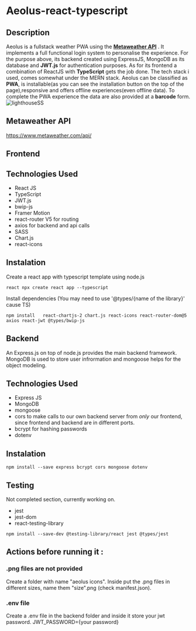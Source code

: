 # Aeolus-react-typescript

## Description<br>

Aeolus is a fullstack weather PWA using the [**Metaweather API**](https://www.metaweather.com/api/)
. It implements a full functional login system to personalise the experience. For the purpose above, its backend created using ExpressJS, MongoDB as its database and **JWT.js** for authentication purposes. As for its frontend a combination of ReactJS with **TypeScript** gets the job done. The tech stack i used, comes somewhat under the MERN stack. Aeolus can be classified as **PWA**, is installable(as you can see the installation button on the top of the page),responsive and offers offline experiences(even offline data). To complete the PWA experience the data are also provided at a **barcode** form.
![lighthouseSS](https://user-images.githubusercontent.com/25753991/162470257-4f96d26c-fc53-4e2a-858b-a90729ae3331.jpg)

## Metaweather API
https://www.metaweather.com/api/

## Frontend<br>

## Technologies Used<br>

* React JS
* TypeScript
* JWT.js 
* bwip-js
* Framer Motion
* react-router V5 for routing 
* axios for backend and api calls
* SASS
* Chart.js 
* react-icons

## Instalation<br>

Create a react app with typescript template using node.js

```
react npx create react app --typescript

```
Install dependencies
(You may need to use '@types/{name of the library}' cause TS)

```
npm install   react-chartjs-2 chart.js react-icons react-router-dom@5 axios react-jwt @types/bwip-js

```


## Backend<br>

An Express.js on top of node.js provides the main backend framework. MongoDB is used to store user infrormation and mongoose helps for the object modeling.

## Technologies Used<br>

* Express JS
* MongoDB
* mongoose
* cors to make calls to our own backend server from *only* our frontend, since frontend and backend are in different ports.
* bcrypt for hashing passwords
* dotenv

## Instalation<br>

```
npm install --save express bcrypt cors mongoose dotenv

```

## Testing<br>

Not completed section, currently working on.

* jest
* jest-dom
* react-testing-library


```
npm install --save-dev @testing-library/react jest @types/jest

```

## Actions before running it : <br>
### .png files are not provided<br>

Create a folder with name "aeolus icons". Inside put the .png files in different sizes, name them "size".png (check manifest.json). 

### .env file<br>

Create a .env file in the backend folder and inside it store your jwt password.
JWT_PASSWORD={your password}





